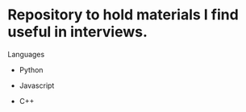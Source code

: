 # Repository to hold materials I find useful in interviews. 


Languages

* Python

* Javascript

* C++